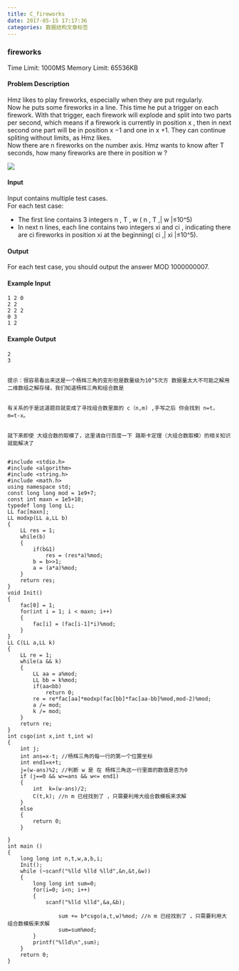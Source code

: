 ```yaml
---
title: C_fireworks
date: 2017-05-15 17:17:36
categories: 数据结构文章标签
---
```

###  fireworks

Time Limit: 1000MS  Memory Limit: 65536KB

####  Problem Description

Hmz likes to play fireworks, especially when they are put regularly.  
Now he puts some fireworks in a line. This <!-- more -->time he put a trigger on each
firework. With that trigger, each firework will explode and split into two
parts per second, which means if a firework is currently in position  x  ,
then in next second one part will be in position  x  −1 and one in  x  +1.
They can continue spliting without limits, as Hmz likes.  
Now there are  n  fireworks on the number axis. Hmz wants to know after  T
seconds, how many fireworks are there in position  w  ?

![](http://acm.sdut.edu.cn/image/3895.png)

####  Input

Input contains multiple test cases.  
For each test case:

  * The first line contains 3 integers  n  ,  T  ,  w  (  n  ,  T  ,|  w  |≤10^5) 
  * In next  n  lines, each line contains two integers  xi  and  ci  , indicating there are  ci  fireworks in position  xi  at the beginning(  ci  ,|  xi  |≤10^5). 

####  Output

For each test case, you should output the answer MOD 1000000007.

####  Example Input

    
    
    1 2 0
    2 2
    2 2 2
    0 3
    1 2
    

####  Example Output

    
    
    2
    3
    
    
    提示：很容易看出来这是一个杨辉三角的变形但是数量级为10^5次方 数据量太大不可能之解用二维数组之解存储，我们知道杨辉三角和组合数是
    
    
    有关系的于是这道题目就变成了寻找组合数里面的 c（n,m) ,手写之后 你会找到 n=t， m=t-x。
    
    
    就下来即使 大组合数的取模了，这里请自行百度一下 路斯卡定理（大组合数取模）的相关知识就能解决了
    
    
    #include <stdio.h>
    #include <algorithm>
    #include <string.h>
    #include <math.h>
    using namespace std;
    const long long mod = 1e9+7;
    const int maxn = 1e5+10;
    typedef long long LL;
    LL fac[maxn];
    LL modxp(LL a,LL b)
    {
        LL res = 1;
        while(b)
        {
            if(b&1)
                res = (res*a)%mod;
            b = b>>1;
            a = (a*a)%mod;
        }
        return res;
    }
    void Init()
    {
        fac[0] = 1;
        for(int i = 1; i < maxn; i++)
        {
            fac[i] = (fac[i-1]*i)%mod;
        }
    }
    LL C(LL a,LL k)
    {
        LL re = 1;
        while(a && k)
        {
            LL aa = a%mod;
            LL bb = k%mod;
            if(aa<bb)
                return 0;
            re = re*fac[aa]*modxp(fac[bb]*fac[aa-bb]%mod,mod-2)%mod;
            a /= mod;
            k /= mod;
        }
        return re;
    }
    int csgo(int x,int t,int w)
    {
        int j;
        int ans=x-t; //杨辉三角的每一行的第一个位置坐标
        int end1=x+t;
        j=(w-ans)%2; //判断 w 是 在 杨辉三角这一行里面的数值是否为0
        if (j==0 && w>=ans && w<= end1)
        {
            int  k=(w-ans)/2;
            C(t,k); //n m 已经找到了 ，只需要利用大组合数模板来求解
        }
        else
        {
            return 0;
        }
    
    }
    int main ()
    {
        long long int n,t,w,a,b,i;
        Init();
        while (~scanf("%lld %lld %lld",&n,&t,&w))
        {
            long long int sum=0;
            for(i=0; i<n; i++)
            {
                scanf("%lld %lld",&a,&b);
    
                    sum += b*csgo(a,t,w)%mod; //n m 已经找到了 ，只需要利用大组合数模板来求解
                    sum=sum%mod;
            }
            printf("%lld\n",sum);
        }
        return 0;
    }
    

  
  

